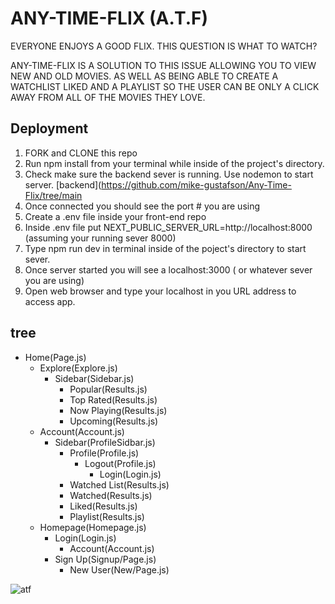 
# ANY-TIME-FLIX (A.T.F)

EVERYONE ENJOYS A GOOD FLIX. THIS QUESTION IS WHAT TO WATCH?

ANY-TIME-FLIX IS A SOLUTION TO THIS ISSUE ALLOWING YOU TO VIEW NEW AND OLD MOVIES. AS WELL AS BEING ABLE TO CREATE A WATCHLIST LIKED AND A PLAYLIST SO THE USER CAN BE ONLY A CLICK AWAY FROM ALL OF THE MOVIES THEY LOVE.


## Deployment

1. FORK and CLONE this repo
2. Run npm install from your terminal while inside of the project's directory.
3. Check make sure the backend sever is running. Use nodemon to start server. [backend](https://github.com/mike-gustafson/Any-Time-Flix/tree/main
4. Once connected you should see the port # you are using 
5. Create a .env file inside your front-end repo
6. Inside .env file put NEXT_PUBLIC_SERVER_URL=http://localhost:8000 (assuming your running sever 8000)
7. Type npm run dev in terminal inside of the poject's directory to start sever.
8. Once server started you will see a localhost:3000 ( or whatever sever you are using)
9. Open web browser and type your localhost in you URL address to access app.



## tree
- Home(Page.js)
  - Explore(Explore.js)
    - Sidebar(Sidebar.js)
      - Popular(Results.js)
      - Top Rated(Results.js)
      - Now Playing(Results.js)
      - Upcoming(Results.js)
  - Account(Account.js)
    - Sidebar(ProfileSidbar.js)
      - Profile(Profile.js)
        - Logout(Profile.js)
          - Login(Login.js)
      - Watched List(Results.js)
      - Watched(Results.js)
      - Liked(Results.js)
      - Playlist(Results.js)
  - Homepage(Homepage.js)
    - Login(Login.js)
      - Account(Account.js)
    - Sign Up(Signup/Page.js)
      - New User(New/Page.js)



![atf ](https://github.com/SEIRFX-822/mern-auth-frontend/assets/142261380/5463b1e1-3b1f-4f3f-a3eb-be55643ab5b1)
